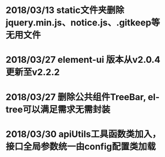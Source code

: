 # 2018/03/13   static文件夹删除jquery.min.js、notice.js、.gitkeep等无用文件
# 2018/03/27   element-ui 版本从v2.0.4更新至v2.2.2
# 2018/03/27   删除公共组件TreeBar, el-tree可以满足需求无需封装
# 2018/03/30   apiUtils工具函数类加入，接口全局参数统一由config配置类加载
